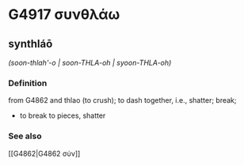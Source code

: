 # G4917 συνθλάω

## synthláō

_(soon-thlah'-o | soon-THLA-oh | syoon-THLA-oh)_

### Definition

from G4862 and thlao (to crush); to dash together, i.e., shatter; break; 

- to break to pieces, shatter

### See also

[[G4862|G4862 σύν]]
